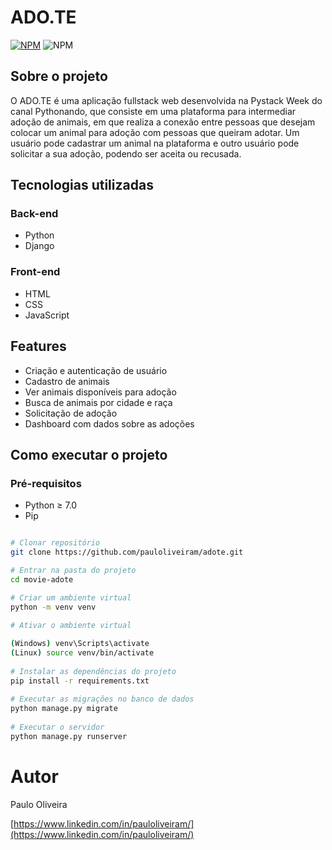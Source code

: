 # ADO.TE
[![NPM](https://img.shields.io/npm/l/react)](https://github.com/pauloliveiram/adote/blob/main/license) ![NPM](https://img.shields.io/badge/Status-Em%20desenvolvimento-orange)

## Sobre o projeto

O ADO.TE é uma aplicação fullstack web desenvolvida na Pystack Week do canal Pythonando, que consiste em uma plataforma para intermediar adoção de animais, em que realiza a conexão entre pessoas que desejam colocar um animal para adoção com pessoas que queiram adotar. Um usuário pode cadastrar um animal na plataforma e outro usuário pode solicitar a sua adoção, podendo ser aceita ou recusada. 

## Tecnologias utilizadas

### Back-end

- Python
- Django

### Front-end

- HTML
- CSS
- JavaScript

## Features

- Criação e autenticação de usuário
- Cadastro de animais
- Ver animais disponíveis para adoção
- Busca de animais por cidade e raça
- Solicitação de adoção
- Dashboard com dados sobre as adoções


## Como executar o projeto

### Pré-requisitos

- Python ≥ 7.0
- Pip


```bash

# Clonar repositório
git clone https://github.com/pauloliveiram/adote.git

# Entrar na pasta do projeto
cd movie-adote

# Criar um ambiente virtual 
python -m venv venv
	
# Ativar o ambiente virtual

(Windows) venv\Scripts\activate
(Linux) source venv/bin/activate
					
# Instalar as dependências do projeto
pip install -r requirements.txt
								
# Executar as migrações no banco de dados
python manage.py migrate
							
# Executar o servidor
python manage.py runserver
```							

# Autor

Paulo Oliveira

[https://www.linkedin.com/in/pauloliveiram/](https://www.linkedin.com/in/pauloliveiram/)


